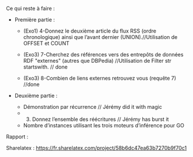 Ce qui reste à faire : 

   - Première partie : 
      - (Exo1) 4-Donnez le deuxième article du flux RSS (ordre chronologique) ainsi que l’avant dernier (UNION).//Utilisation de OFFSET et COUNT

      - (Exo3) 7-Cherchez des références vers des entrepôts de données RDF "externes" (autres que DBPedia) //Utilisation de Filter str startswith. // done

      - (Exo3) 8-Combien de liens externes retrouvez vous (requête 7) //done

   - Deuxième partie : 
      - Démonstration par récurrence // Jérémy did it with magic
      - 3) Donnez l’ensemble des réécritures  // Jérémy has burst it 
      - Nombre d’instances utilisant les trois moteurs d’inférence pour GO


Rapport :

Sharelatex : https://fr.sharelatex.com/project/58b6dc47ea63b7270b9f70c1
